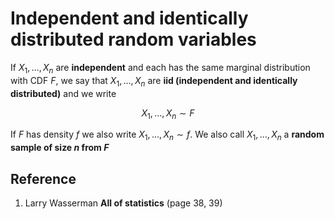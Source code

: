 # Independent and identically distributed random variables

If $X_1, \dots , X_n$ are **independent** and each has the same marginal distribution with CDF $F$, we say that $X_1, \dots , X_n$ are **iid
(independent and identically distributed)** and we write

$$
X_1, \dots , X_n \sim F
$$

If $F$ has density $f$ we also write $X_1, \dots , X_n \sim f$. We also call $X_1, \dots , X_n$ a **random sample of size $n$ from $F$**

## Reference

1. Larry Wasserman **All of statistics** (page 38, 39)